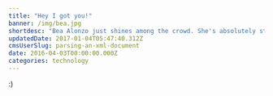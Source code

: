 ```yaml
---
title: "Hey I got you!"
banner: /img/bea.jpg
shortdesc: "Bea Alonzo just shines among the crowd. She's absolutely stunning!"
updatedDate: 2017-01-04T05:47:40.312Z
cmsUserSlug: parsing-an-xml-document
date: 2016-04-03T00:00:00.000Z
categories: technology
---
```


:)